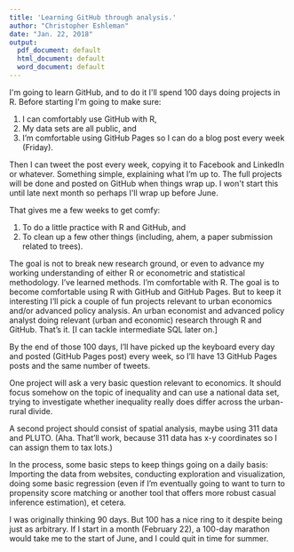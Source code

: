 ```yaml
---
title: 'Learning GitHub through analysis.'
author: "Christopher Eshleman"
date: "Jan. 22, 2018"
output:
  pdf_document: default
  html_document: default
  word_document: default
---
```


I'm going to learn GitHub, and to do it I'll spend 100 days doing projects in R. Before starting I'm going to make sure: 

1. I can comfortably use GitHub with R, 
2. My data sets are all public, and
3. I’m comfortable using GitHub Pages so I can do a blog post every week (Friday). 

Then I can tweet the post every week, copying it to Facebook and LinkedIn or whatever. Something simple, explaining what I’m up to. The full projects will be done and posted on GitHub when things wrap up. I won't start this until late next month so perhaps I'll wrap up before June. 

That gives me a few weeks to get comfy: 
1. To do a little practice with R and GitHub, and
2. To clean up a few other things (including, ahem, a paper submission related to trees). 

The goal is not to break new research ground, or even to advance my working understanding of either R or econometric and statistical methodology. I’ve learned methods. I’m comfortable with R. The goal is to become comfortable using R with GitHub and GitHub Pages. But to keep it interesting I’ll pick a couple of fun projects relevant to urban economics and/or advanced policy analysis. An urban economist and advanced policy analyst doing relevant (urban and economic) research through R and GitHub. That’s it. [I can tackle intermediate SQL later on.] 

By the end of those 100 days, I’ll have picked up the keyboard every day and posted (GitHub Pages post) every week, so I’ll have 13 GitHub Pages posts and the same number of tweets. 

One project will ask a very basic question relevant to economics. It should focus somehow on the topic of inequality and can use a national data set, trying to investigate whether inequality really does differ across the urban-rural divide. 

A second project should consist of spatial analysis, maybe using 311 data and PLUTO. (Aha. That’ll work, because 311 data has x-y coordinates so I can assign them to tax lots.) 

In the process, some basic steps to keep things going on a daily basis: 
Importing the data from websites, conducting exploration and visualization, doing some basic regression (even if I’m eventually going to want to turn to propensity score matching or another tool that offers more robust casual inference estimation), et cetera. 

I was originally thinking 90 days. But 100 has a nice ring to it despite being just as arbitrary. If I start in a month (February 22), a 100-day marathon would take me to the start of June, and I could quit in time for summer. 
